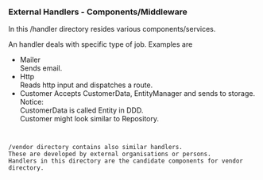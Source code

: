 ### External Handlers - Components/Middleware

In this /handler directory resides various components/services.  

An handler deals with specific type of job.
Examples are 
   + Mailer   
   Sends email.
   + Http  
   Reads http input and dispatches a route.
   + Customer 
   Accepts CustomerData, EntityManager and sends to storage.  
   Notice:  
   CustomerData is called Entity in DDD.   
   Customer might look similar to Repository.
   ```


/vendor directory contains also similar handlers.  
These are developed by external organisations or persons.
Handlers in this directory are the candidate components for vendor directory.
